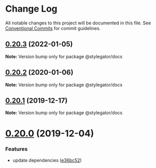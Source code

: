 # Change Log

All notable changes to this project will be documented in this file.
See [Conventional Commits](https://conventionalcommits.org) for commit guidelines.

## [0.20.3](https://github.com/farism/stylegator/compare/v0.20.2...v0.20.3) (2022-01-05)

**Note:** Version bump only for package @stylegator/docs





## [0.20.2](https://github.com/farism/stylegator/compare/v0.20.1...v0.20.2) (2020-01-06)

**Note:** Version bump only for package @stylegator/docs





## [0.20.1](https://github.com/farism/stylegator/compare/v0.20.0...v0.20.1) (2019-12-17)

**Note:** Version bump only for package @stylegator/docs





# [0.20.0](https://github.com/farism/stylegator/compare/v0.19.0...v0.20.0) (2019-12-04)


### Features

* update dependencies ([e36bc52](https://github.com/farism/stylegator/commit/e36bc52353f1f0dce9480966e51bf1ffb2bca433))
